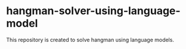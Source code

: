 # hangman-solver-using-language-model

This repository is created to solve hangman using language models.
